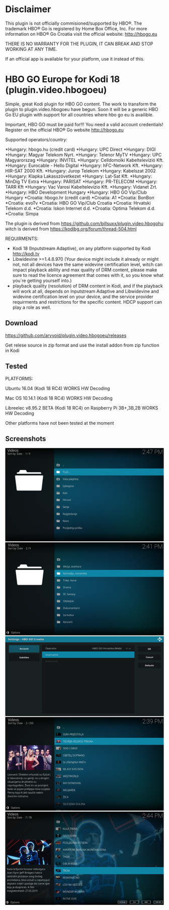 # Disclaimer

This plugin is not officially commisioned/supported by HBO®. The trademark HBO® Go is registered by Home Box Office, Inc.
For more information on HBO® Go Croatia visit the official website: http://hbogo.eu

THERE IS NO WARRANTY FOR THE PLUGIN, IT CAN BREAK AND STOP WORKING AT ANY TIME.

If an official app is available for your platform, use it instead of this.

# HBO GO Europe for Kodi 18 (plugin.video.hbogoeu)

Simple, great Kodi plugin for HBO GO content. The work to transform the plugin to plugin.video.hbogoeu have begun. Soon it will be a generic HBO Go EU plugin with support for all countries where hbo go eu is availible.

Important, HBO GO must be paid for!!! You need a valid account credentials!
Register on the official HBO® Go website http://hbogo.eu

Supported operators/country:

*Hungary: hbogo.hu (credit card)
*Hungary: UPC Direct
*Hungary: DIGI
*Hungary: Magyar Telekom Nyrt.
*Hungary: Telenor MyTV
*Hungary: UPC Magyarorszag
*Hungary: INVITEL
*Hungary: Celldomolki Kabeltelevízió Kft.
*Hungary: Eurocable - Hello Digital
*Hungary: hFC-Network Kft.
*Hungary: HIR-SAT 2000 Kft.
*Hungary: Jurop Telekom
*Hungary: Kabelszat 2002
*Hungary: Klapka Lakasszövetkezet
*Hungary: Lat-Sat Kft.
*Hungary: MinDig TV Extra
*Hungary: PARISAT
*Hungary: PR-TELECOM
*Hungary: TARR Kft
*Hungary: Vac Varosi Kabeltelevizio Kft.
*Hungary: Vidanet Zrt.
*Hungary: HBO Development Hungary
*Hungary: HBO GO Vip/Club Hungary
*Croatia: hbogo.hr (credit card)
*Croatia: A1
*Croatia: BonBon
*Croatia: evoTv
*Croatia: HBO GO Vip/Club Croatia
*Croatia: Hrvatski Telekom d.d.
*Croatia: Iskon Internet d.d.
*Croatia: Optima Telekom d.d.
*Croatia: Simpa

The plugin is derived from https://github.com/billsuxx/plugin.video.hbogohu witch is derived from https://kodibg.org/forum/thread-504.html

REQUIRMENTS:
* Kodi 18 (Inputstream Adaptive), on any platform supported by Kodi http://kodi.tv
* Libwidevine >=1.4.8.970 (Your device might include it already or might not, not all devices have the same widevine certification level, witch can impact playback ability and max quality of DRM content, please make sure to read the licence agreement that comes with it, so you know what you´re getting yourself into.)
* playback quality (resolution) of DRM content in Kodi, and if the playback will work at all, depends on Inputstream Adaptive and Libwidevine and widevine certification level on your device, and the service provider requirments and restrictions for the specific content. HDCP support can play a role as well.

## Download

https://github.com/arvvoid/plugin.video.hbogoeu/releases

Get relese source in zip format and use the install addon from zip function in Kodi

## Tested

PLATFORMS:

Ubuntu 16.04 (Kodi 18 RC4)
WORKS HW Decoding

Mac OS 10.14.1 (Kodi 18 RC4)
WORKS  HW Decoding

Libreelec v8.95.2 BETA (Kodi 18 RC4)
on Raspberry Pi 3B+,3B,2B
WORKS HW Decoding

Other platforms have not been tested at the moment

## Screenshots

![Screenshot 1](/resources/screenshot-01.png?raw=true "Screenshot 1")
![Screenshot 2](/resources/screenshot-02.png?raw=true "Screenshot 2")
![Screenshot 3](/resources/screenshot-03.png?raw=true "Screenshot 3")
![Screenshot 4](/resources/screenshot-04.png?raw=true "Screenshot 4")
![Screenshot 5](/resources/screenshot-05.png?raw=true "Screenshot 5")
